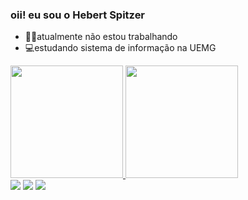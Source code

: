 ### oii! eu sou o Hebert Spitzer
* 👨‍💻atualmente não estou trabalhando
* 💻estudando sistema de informação na UEMG
<div>
  <a href="https://github.com/hebertspitzer">
  <img height="180em" src="https://github-readme-stats.vercel.app/api?username=hebertspitzer&show_icons=true&theme=dark&include_all_commits=true&count_private=true"/>
  <img height="180em" src="https://github-readme-stats.vercel.app/api/top-langs/?username=hebertspitzer&layout=compact&langs_count=7&theme=dark"/>
</div>

<div> 
  <a href="https://www.instagram.com/_hsp_16/" target="_blank"><img src="https://img.shields.io/badge/-Instagram-%23E4405F?style=for-the-badge&logo=instagram&logoColor=white" target="_blank"></a>
  <a href = "mailto:hebertsp03@gmail.com"><img src="https://img.shields.io/badge/-Gmail-%23333?style=for-the-badge&logo=gmail&logoColor=white" target="_blank"></a>
  <a href="https://www.linkedin.com/in/hebert-spitzer-475240180/" target="_blank"><img src="https://img.shields.io/badge/-LinkedIn-%230077B5?style=for-the-badge&logo=linkedin&logoColor=white" target="_blank"></a> 
 
</div>
